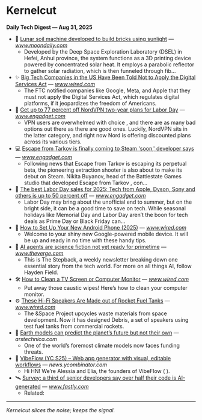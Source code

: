# Kernelcut
**Daily Tech Digest — Aug 31, 2025**

- 🤖 [Lunar soil machine developed to build bricks using sunlight](https://www.moondaily.com/reports/Lunar_soil_machine_developed_to_build_bricks_using_sunlight_999.html) — _www.moondaily.com_
  - Developed by the Deep Space Exploration Laboratory (DSEL) in Hefei, Anhui province, the system functions as a 3D printing device powered by concentrated solar heat. It employs a parabolic reflector to gather solar radiation, which is then funneled through fib…
- ✨ [Big Tech Companies in the US Have Been Told Not to Apply the Digital Services Act](https://www.wired.com/story/big-tech-companies-in-the-us-have-been-told-not-to-apply-the-digital-services-act/) — _www.wired.com_
  - The FTC notified companies like Google, Meta, and Apple that they must not apply the Digital Services Act, which regulates digital platforms, if it jeopardizes the freedom of Americans.
- 🔐 [Get up to 77 percent off NordVPN two-year plans for Labor Day](https://www.engadget.com/deals/get-up-to-77-percent-off-nordvpn-two-year-plans-for-labor-day-151807565.html?src=rss) — _www.engadget.com_
  - VPN users are overwhelmed with choice , and there are as many bad options out there as there are good ones. Luckily, NordVPN sits in the latter category, and right now Nord is offering discounted plans across its various tiers.
- 💻 [Escape from Tarkov is finally coming to Steam 'soon,' developer says](https://www.engadget.com/gaming/escape-from-tarkov-is-finally-coming-to-steam-soon-developer-says-181356635.html?src=rss) — _www.engadget.com_
  - Following news that Escape from Tarkov is escaping its perpetual beta, the pioneering extraction shooter is also about to make its debut on Steam. Nikita Buyanov, head of the Battlestate Games studio that developed Escape from Tarkov , con…
- 🚀 [The best Labor Day sales for 2025: Tech from Apple, Dyson, Sony and others is up to 50 percent off](https://www.engadget.com/deals/the-best-labor-day-sales-for-2025-tech-from-apple-dyson-sony-and-others-is-up-to-50-percent-off-120049457.html?src=rss) — _www.engadget.com_
  - Labor Day may bring about the unofficial end to summer, but on the bright side, it can be a good time to save on tech. While seasonal holidays like Memorial Day and Labor Day aren’t the boon for tech deals as Prime Day or Black Friday can…
- 📱 [How to Set Up Your New Android Phone (2025)](https://www.wired.com/story/how-to-set-up-your-new-android-phone/) — _www.wired.com_
  - Welcome to your shiny new Google-powered mobile device. It will be up and ready in no time with these handy tips.
- 🧠 [AI agents are science fiction not yet ready for primetime](https://www.theverge.com/the-stepback-newsletter/767376/ai-agents-jarvis-what-can-they-do) — _www.theverge.com_
  - This is The Stepback, a weekly newsletter breaking down one essential story from the tech world. For more on all things AI, follow Hayden Field.
- 🛠️ [How to Clean a TV Screen or Computer Monitor](https://www.wired.com/story/how-to-clean-a-tv-screen/) — _www.wired.com_
  - Put away those caustic wipes! Here’s how to clean your computer monitor.
- ⚙️ [These Hi-Fi Speakers Are Made out of Rocket Fuel Tanks](https://www.wired.com/story/debris-hi-fi-speakers-are-made-out-of-rocket-fuel-tanks/) — _www.wired.com_
  - The &Space Project upcycles waste materials from space development. Now it has designed Debris, a set of speakers using test fuel tanks from commercial rockets.
- 🔧 [Earth models can predict the planet’s future but not their own](https://arstechnica.com/science/2025/08/earth-models-can-predict-the-planets-future-but-not-their-own/) — _arstechnica.com_
  - One of the world’s foremost climate models now faces funding threats.
- 🔬 [VibeFlow (YC S25) – Web app generator with visual, editable workflows](https://news.ycombinator.com/item?id=45084759) — _news.ycombinator.com_
  - Hi HN! We’re Alessia and Elia, the founders of VibeFlow ( ).
- 🛰️ [Survey: a third of senior developers say over half their code is AI-generated](https://www.fastly.com/blog/senior-developers-ship-more-ai-code) — _www.fastly.com_
  - Related:

---
*Kernelcut slices the noise; keeps the signal.*
